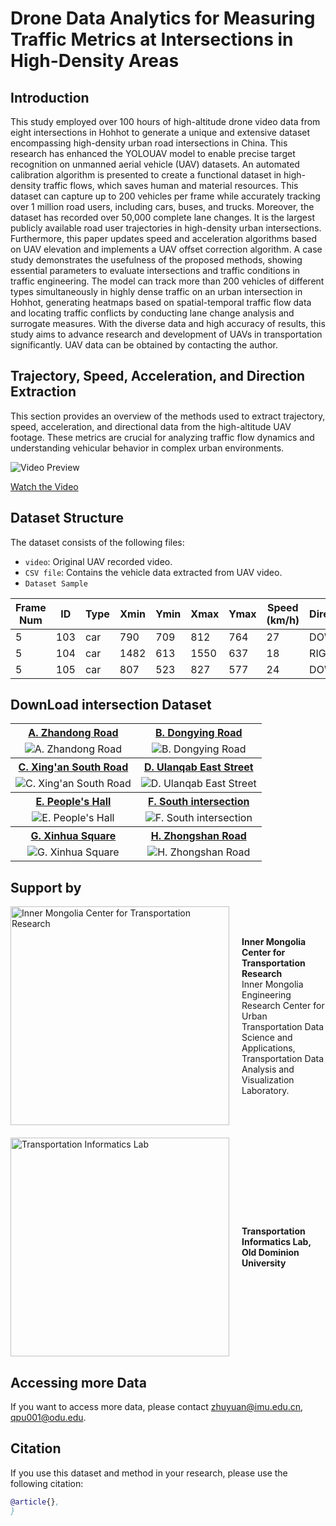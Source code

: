 # Drone Data Analytics for Measuring Traffic Metrics at Intersections in High-Density Areas
## Introduction
This study employed over 100 hours of high-altitude drone video data from eight intersections in Hohhot to generate a unique and extensive dataset encompassing high-density urban road intersections in China. This research has enhanced the YOLOUAV model to enable precise target recognition on unmanned aerial vehicle (UAV) datasets. An automated calibration algorithm is presented to create a functional dataset in high-density traffic flows, which saves human and material resources. This dataset can capture up to 200 vehicles per frame while accurately tracking over 1 million road users, including cars, buses, and trucks. Moreover, the dataset has recorded over 50,000 complete lane changes. It is the largest publicly available road user trajectories in high-density urban intersections. Furthermore, this paper updates speed and acceleration algorithms based on UAV elevation and implements a UAV offset correction algorithm. A case study demonstrates the usefulness of the proposed methods, showing essential parameters to evaluate intersections and traffic conditions in traffic engineering. The model can track more than 200 vehicles of different types simultaneously in highly dense traffic on an urban intersection in Hohhot, generating heatmaps based on spatial-temporal traffic flow data and locating traffic conflicts by conducting lane change analysis and surrogate measures. With the diverse data and high accuracy of results, this study aims to advance research and development of UAVs in transportation significantly. UAV data can be obtained by contacting the author.

## Trajectory, Speed, Acceleration, and Direction Extraction
This section provides an overview of the methods used to extract trajectory, speed, acceleration, and directional data from the high-altitude UAV footage. These metrics are crucial for analyzing traffic flow dynamics and understanding vehicular behavior in complex urban environments.

![Video Preview](https://github.com/Qpu523/High-density-Intersection-Dataset/blob/ed9805a5d68c1fba75130c7e56014c3ea489f764/Datashare/11.jpg)

[Watch the Video](https://github.com/Qpu523/High-density-Intersection-Dataset/blob/3e808ab6db80f6a9262a8eb99d99264aee201447/Datashare/1.mp4)



## Dataset Structure

The dataset consists of the following files:
- `video`: Original UAV recorded video.
- `CSV file`: Contains the vehicle data extracted from UAV video.
- `Dataset Sample`

| Frame Num | ID  | Type | Xmin | Ymin | Xmax | Ymax | Speed (km/h) | Direction | Acceleration (m/s²) | UP | RIGHT | DOWN | LEFT |
|-----------|-----|------|------|------|------|------|--------------|-----------|---------------------|----|-------|------|------|
| 5         | 103 | car  | 790  | 709  | 812  | 764  | 27           | DOWN      | -0.08               | 22 | 8     | 25   | 9    |
| 5         | 104 | car  | 1482 | 613  | 1550 | 637  | 18           | RIGHT     | -0.08               | 22 | 9     | 25   | 9    |
| 5         | 105 | car  | 807  | 523  | 827  | 577  | 24           | DOWN      | 0.04                | 22 | 9     | 26   | 9    |





## DownLoad intersection Dataset

<table>
<tr>
<th><a href="https://olddominion-my.sharepoint.com/:f:/g/personal/qpu001_odu_edu/Eh535616YC1DujFzQGgjfoABNAF4UzfXG4xZ9Dk53KslOw?e=5qbybt">A. Zhandong Road</a></th>
<th><a href="https://olddominion-my.sharepoint.com/:f:/g/personal/qpu001_odu_edu/EtxFOZiyGrtMhD-bgD1lem0B7nWK5h_vIb1_k6ii9JxkHQ?e=6wBT99">B. Dongying Road</a></th>
</tr>
<tr>
<td align="center"><img src="https://github.com/Qpu523/High-density-Intersection-Dataset/blob/fe391330d81c060d613203e1ad7c5fbab35a0f48/Datashare/A.%20Zhandong%20Road.jpg" alt="A. Zhandong Road" /></td>
<td align="center"><img src="https://github.com/Qpu523/High-density-Intersection-Dataset/blob/fe391330d81c060d613203e1ad7c5fbab35a0f48/Datashare/B.%20Dongying%20Road.jpg" alt="B. Dongying Road" /></td>
</tr>
<tr>
<th><a href="https://olddominion-my.sharepoint.com/:f:/g/personal/qpu001_odu_edu/Ekuu_jmamxdIgFZjYTCjLJYBumRynRtFKIAY25wxNd2dVg?e=M3kv38">C. Xing'an South Road‎</a></th>
<th><a href="https://olddominion-my.sharepoint.com/:f:/g/personal/qpu001_odu_edu/EsPlL4srQuRBgodxaZY1CaIBTaZru71udecvcmURbQakvA?e=cwtgNO">D. Ulanqab East Street</a></th>
</tr>
<tr>
<td align="center"><img src="https://github.com/Qpu523/High-density-Intersection-Dataset/blob/fe391330d81c060d613203e1ad7c5fbab35a0f48/Datashare/C.%20Xing'an%20South%20Road%E2%80%8E.jpg" alt="C. Xing'an South Road‎" /></td>
<td align="center"><img src="https://github.com/Qpu523/High-density-Intersection-Dataset/blob/fe391330d81c060d613203e1ad7c5fbab35a0f48/Datashare/D.%20Ulanqab%20East%20Street.jpg" alt="D. Ulanqab East Street" /></td>
</tr>
<tr>
<th><a href="https://olddominion-my.sharepoint.com/:f:/g/personal/qpu001_odu_edu/EhM_t4DUnhhGpx9n88T4TAgBIpx01YCOoIoCZsqG5numpQ?e=loOjEO">E. People's Hall</a></th>
<th><a href="https://olddominion-my.sharepoint.com/:f:/g/personal/qpu001_odu_edu/EjyLu4pVh4pJqxBy0maGVr8BS3S7Ezj8DqdOkkN43kb3fA?e=UGgMPS">F. South intersection</a></th>
</tr>
<tr>
<td align="center"><img src="https://github.com/Qpu523/High-density-Intersection-Dataset/blob/5bc52ca9acc2b926886e86846faef83c043b1a85/Datashare/E.%20People's%20Hall.jpg" alt="E. People's Hall" /></td>
<td align="center"><img src="https://github.com/Qpu523/High-density-Intersection-Dataset/blob/5bc52ca9acc2b926886e86846faef83c043b1a85/Datashare/F.%20South%20intersection.jpg" alt="F. South intersection" /></td>
</tr>
<tr>
<th><a href="https://olddominion-my.sharepoint.com/:f:/g/personal/qpu001_odu_edu/EqRV-9Zsku9MoM6f6HHJ_GMBk4PSVJLdEDWX5ipdiz2ccQ?e=vAxPiY">G. Xinhua Square</a></th>
<th><a href="https://olddominion-my.sharepoint.com/:f:/g/personal/qpu001_odu_edu/ElCvA5YzhH5GvOpq8mJjVU8BKqig1WqahXytJPekT5CVhw?e=EJd7NP">H. Zhongshan Road</a></th>
</tr>
<tr>
<td align="center"><img src="https://github.com/Qpu523/High-density-Intersection-Dataset/blob/5bc52ca9acc2b926886e86846faef83c043b1a85/Datashare/G.%20Xinhua%20Square.jpg" alt="G. Xinhua Square" /></td>
<td align="center"><img src="https://github.com/Qpu523/High-density-Intersection-Dataset/blob/5bc52ca9acc2b926886e86846faef83c043b1a85/Datashare/H.%20Zhongshan%20Road.jpg" alt="H. Zhongshan Road" /></td>
</tr>
</table>

## Support by

<div style="display: flex; align-items: center; margin-bottom: 20px;">
    <img src="https://github.com/Qpu523/High-density-Intersection-Dataset/blob/df1e43682b1b57ded8a21bf0ef4cca0d87d7ecd4/Datashare/IMU1.png" alt="Inner Mongolia Center for Transportation Research" style="width: 350px; height: auto; margin-right: 20px;">
    <div>
        <strong>Inner Mongolia Center for Transportation Research</strong><br>
        Inner Mongolia Engineering Research Center for Urban Transportation Data Science and Applications,<br>
        Transportation Data Analysis and Visualization Laboratory.
    </div>
</div>

<div style="display: flex; align-items: center;">
    <img src="https://github.com/Qpu523/High-density-Intersection-Dataset/blob/df1e43682b1b57ded8a21bf0ef4cca0d87d7ecd4/Datashare/ODU.jpg" alt="Transportation Informatics Lab" style="width: 350px; height: auto; margin-right: 20px;">
    <div>
        <strong>Transportation Informatics Lab, Old Dominion University</strong>
    </div>
</div>




## Accessing more Data
If you want to access more data, please contact zhuyuan@imu.edu.cn, qpu001@odu.edu.

## Citation
If you use this dataset and method in your research, please use the following citation:
```bibtex
@article{},
}
